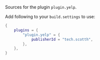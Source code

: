 Sources for the plugin `plugin.yelp`.

Add following to your `build.settings` to use:
```lua
{
    plugins = {
        "plugin.yelp" = {
            publisherId = "tech.scotth",
        },
    },
}
```
